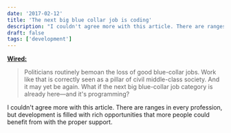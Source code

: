 ```yaml
---
date: '2017-02-12'
title: 'The next big blue collar job is coding'
description: "I couldn't agree more with this article. There are ranges in every profession, but development is filled with rich opportunities that more people could benefit from with the proper support."
draft: false
tags: ['development']
---
```


**[Wired:](https://www.wired.com/2017/02/programming-is-the-new-blue-collar-job/)**

> Politicians routinely bemoan the loss of good blue-collar jobs. Work like that is correctly seen as a pillar of civil middle-class society. And it may yet be again. What if the next big blue-collar job category is already here—and it's programming?<!-- excerpt -->

I couldn't agree more with this article. There are ranges in every profession, but development is filled with rich opportunities that more people could benefit from with the proper support.
